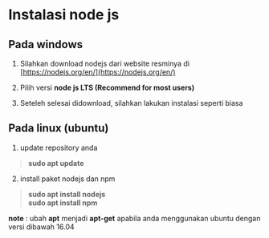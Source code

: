 # Instalasi node js

## Pada windows
1. Silahkan download nodejs dari website resminya di [https://nodejs.org/en/](https://nodejs.org/en/)

2. Pilih versi **node js LTS (Recommend for most users)**

3. Seteleh selesai didownload, silahkan lakukan instalasi seperti biasa

## Pada linux (ubuntu)

1. update repository anda
>**sudo apt update**

2. install paket nodejs dan npm
>**sudo apt install nodejs**  
**sudo apt install npm**

**note** : ubah **apt** menjadi **apt-get** apabila anda menggunakan ubuntu dengan versi dibawah 16.04